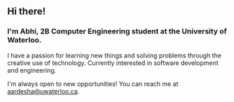 ## Hi there!

### I'm Abhi, 2B Computer Engineering student at the University of Waterloo.

I have a passion for learning new things and solving problems through the creative use of technology. Currently interested in software development and engineering.

I'm always open to new opportunities! You can reach me at [aardesha@uwaterloo.ca](mailto:aardesha@uwaterloo.ca).